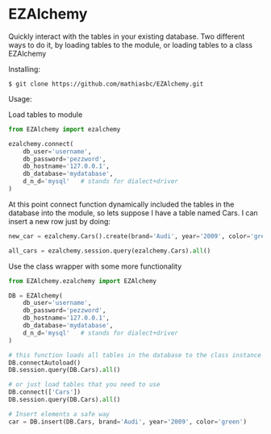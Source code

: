 EZAlchemy
=========

Quickly interact with the tables in your existing database. Two different ways to do it, by loading tables to the module, or loading tables to a class EZAlchemy

Installing:

    $ git clone https://github.com/mathiasbc/EZAlchemy.git

Usage:

Load tables to module
```python
from EZAlchemy import ezalchemy

ezalchemy.connect(
    db_user='username',
    db_password='pezzword',
    db_hostname='127.0.0.1',
    db_database='mydatabase',
    d_n_d='mysql'   # stands for dialect+driver
)
```
At this point connect function dynamically included the tables in the database into the module, so lets suppose I have a table named Cars. I can insert a new row just by doing:

```python
new_car = ezalchemy.Cars().create(brand='Audi', year='2009', color='green')

all_cars = ezalchemy.session.query(ezalchemy.Cars).all()
```

Use the class wrapper with some more functionality
```python
from EZAlchemy.ezalchemy import EZAlchemy

DB = EZAlchemy(
    db_user='username',
    db_password='pezzword',
    db_hostname='127.0.0.1',
    db_database='mydatabase',
    d_n_d='mysql'   # stands for dialect+driver
)

# this function loads all tables in the database to the class instance DB
DB.connectAutoload()
DB.session.query(DB.Cars).all()

# or just load tables that you need to use
DB.connect(['Cars'])
DB.session.query(DB.Cars).all()

# Insert elements a safe way
car = DB.insert(DB.Cars, brand='Audi', year='2009', color='green')
```
